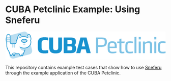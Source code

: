 # CUBA Petclinic Example: Using Sneferu

<p align="center">
  <img src="https://github.com/cuba-platform/cuba-petclinic/blob/master/modules/web/themes/hover/branding/petclinic_logo_full.png"/>
</p>


This repository contains example test cases that show how to use [Sneferu](https://github.com/cuba-platform/sneferu)
through the example application of the CUBA Petclinic.

